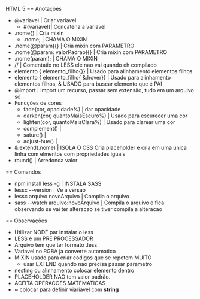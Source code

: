 HTML 5
== Anotações
- @variavel | Criar variavel
  - #{variavel}| Concatena a variavel
- .nome{} | Cria mixin
  - .nome; | CHAMA O MIXIN
- .nome(@param){} | Cria mixin com PARAMETRO
-  .nome(@param: valorPadrao){} | Cria mixin com PARAMETRO
  - .nome(param); | CHAMA O MIXIN
- // | Comentatio no LESS ele nao vai quando eh compilado
- elemento { elemento_filho{}} | Usado para alinhamento elementos filhos
- elemento { elemento_filho{ &:hover}} | Usado para alinhamento elementos filhos, & USADO para buscar elemento que é PAI
- @import | Import um recurso, passar sem extensão, tudo em um arquivo só
- Funcções de cores
  - fade(cor, opacidade%) | dar opacidade
  - darken(cor, quantoMaisEscuro%) | Usado para escurecer uma cor
  - lighten(cor, quantoMaisClara%) | Usado para clarear uma cor
  - complement() |
  - sature()  |
  - adjust-hue() |
-  &:extend(.nome) | ISOLA O CSS Cria placeholder e cria em uma unica linha com elmentos com propriedades iguais
- round() | Arredonda valor


== Comandos
- npm install less -g | INSTALA SASS
- lessc --version | Ve a versao
- lessc arquivo novoArquivo | Compila o arquivo
- sass --watch arquivo:novoArquivo | Compila o arquivo e fica observando se vai ter alteracao se tiver compila a alteracao


== Observações
- Utilizar NODE par instalar o less
- LESS é um PRE PROCESSADOR
- Arquivo tem que ter formato .less
- Variavel no RGBA ja converte automatico
- MIXIN usado para criar codigos que se repetem MUITO
  - usar EXTEND quando nao precisa passar parametro
- nesting ou alinhamento colocar elemento dentro
- PLACEHOLDER NAO tem valor padrão.
- ACEITA OPERACOES MATEMATICAS
- **~** colocar para definir viariavel com **string**
